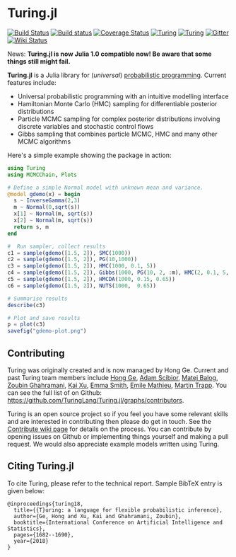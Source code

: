 # Turing.jl

[![Build Status](https://travis-ci.org/TuringLang/Turing.jl.svg?branch=master)](https://travis-ci.org/TuringLang/Turing.jl)
[![Build status](https://ci.appveyor.com/api/projects/status/gp1xtxsc3971pwi6/branch/master?svg=true)](https://ci.appveyor.com/project/TuringLang/turing-jl/branch/master)
[![Coverage Status](https://coveralls.io/repos/github/yebai/Turing.jl/badge.svg?branch=master)](https://coveralls.io/github/yebai/Turing.jl?branch=master)
[![Turing](http://pkg.julialang.org/badges/Turing_0.7.svg)](http://pkg.julialang.org/detail/Turing)
[![Turing](http://pkg.julialang.org/badges/Turing_0.6.svg)](http://pkg.julialang.org/detail/Turing)
[![Gitter](https://badges.gitter.im/gitterHQ/gitter.svg)](https://gitter.im/Turing-jl/Lobby?utm_source=badge&utm_medium=badge&utm_campaign=pr-badge)
[![Wiki Status](https://img.shields.io/badge/wiki-v0.3-blue.svg)](https://github.com/TuringLang/Turing.jl/wiki)

News: **Turing.jl is now Julia 1.0 compatible now! Be aware that some things still might fail.**

**Turing.jl** is a Julia library for (_universal_) [probabilistic programming](https://en.wikipedia.org/wiki/Probabilistic_programming_language). Current features include:

- Universal probabilistic programming with an intuitive modelling interface
- Hamiltonian Monte Carlo (HMC) sampling for differentiable posterior distributions
- Particle MCMC sampling for complex posterior distributions involving discrete variables and stochastic control flows
- Gibbs sampling that combines particle MCMC,  HMC and many other MCMC algorithms

Here's a simple example showing the package in action:
```julia
using Turing
using MCMCChain, Plots

# Define a simple Normal model with unknown mean and variance.
@model gdemo(x) = begin
  s ~ InverseGamma(2,3)
  m ~ Normal(0,sqrt(s))
  x[1] ~ Normal(m, sqrt(s))
  x[2] ~ Normal(m, sqrt(s))
  return s, m
end

#  Run sampler, collect results
c1 = sample(gdemo([1.5, 2]), SMC(1000))
c2 = sample(gdemo([1.5, 2]), PG(10,1000))
c3 = sample(gdemo([1.5, 2]), HMC(1000, 0.1, 5))
c4 = sample(gdemo([1.5, 2]), Gibbs(1000, PG(10, 2, :m), HMC(2, 0.1, 5, :s)))
c5 = sample(gdemo([1.5, 2]), HMCDA(1000, 0.15, 0.65))
c6 = sample(gdemo([1.5, 2]), NUTS(1000,  0.65))

# Summarise results
describe(c3)

# Plot and save results 
p = plot(c3)
savefig("gdemo-plot.png")
```
## Contributing

Turing was originally created and is now managed by Hong Ge. Current and past Turing team members include [Hong Ge](http://mlg.eng.cam.ac.uk/hong/), [Adam Scibior](http://mlg.eng.cam.ac.uk/?portfolio=adam-scibior), [Matej Balog](http://mlg.eng.cam.ac.uk/?portfolio=matej-balog), [Zoubin Ghahramani](http://mlg.eng.cam.ac.uk/zoubin/), [Kai Xu](http://mlg.eng.cam.ac.uk/?portfolio=kai-xu), [Emma Smith](https://github.com/evsmithx), [Emile Mathieu](http://emilemathieu.fr), [Martin Trapp](http://martint.blog). 
You can see the full list of on Github: https://github.com/TuringLang/Turing.jl/graphs/contributors. 

Turing is an open source project so if you feel you have some relevant skills and are interested in contributing then please do get in touch. See the [Contribute wiki page](https://github.com/yebai/Turing.jl/wiki/Contribute) for details on the process. You can contribute by opening issues on Github or implementing things yourself and making a pull request. We would also appreciate example models written using Turing.

## Citing Turing.jl ##

To cite Turing, please refer to the technical report. Sample BibTeX entry is given below:

```
@inproceedings{turing18,
  title={{T}uring: a language for flexible probabilistic inference},
  author={Ge, Hong and Xu, Kai and Ghahramani, Zoubin},
  booktitle={International Conference on Artificial Intelligence and Statistics},
  pages={1682--1690},
  year={2018}
}
```

